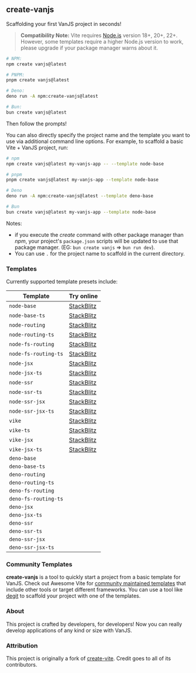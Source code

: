 ## create-vanjs

Scaffolding your first VanJS project in seconds!

> **Compatibility Note:** Vite requires [Node.js](https://nodejs.org/en/)
> version 18+, 20+, 22+. However, some templates require a higher Node.js
> version to work, please upgrade if your package manager warns about it.

```bash
# NPM:
npm create vanjs@latest
```

```bash
# PNPM:
pnpm create vanjs@latest
```

```bash
# Deno:
deno run -A npm:create-vanjs@latest
```

```bash
# Bun:
bun create vanjs@latest
```

Then follow the prompts!

You can also directly specify the project name and the template you want to use
via additional command line options. For example, to scaffold a basic Vite + VanJS project, run:

```bash
# npm
npm create vanjs@latest my-vanjs-app -- --template node-base
```

```bash
# pnpm
pnpm create vanjs@latest my-vanjs-app --template node-base
```

```bash
# Deno
deno run -A npm:create-vanjs@latest --template deno-base
```

```bash
# Bun
bun create vanjs@latest my-vanjs-app --template node-base
```
Notes:
- if you execute the _create_ command with other package manager than _npm_, your project's `package.json` scripts will be updated to use that package manager. (EG: `bun create vanjs` => `bun run dev`).
- You can use `.` for the project name to scaffold in the current directory.



### Templates

Currently supported template presets include:

| Template             | Try online                                                                                                   |
| -------------------- | ------------------------------------------------------------------------------------------------------------ |
| `node-base`          | [StackBlitz](https://stackblitz.com/fork/github/thednp/create-vanjs/tree/master/template-node-base)          |
| `node-base-ts`       | [StackBlitz](https://stackblitz.com/fork/github/thednp/create-vanjs/tree/master/template-node-base-ts)       |
| `node-routing`       | [StackBlitz](https://stackblitz.com/fork/github/thednp/create-vanjs/tree/master/template-node-routing)       |
| `node-routing-ts`    | [StackBlitz](https://stackblitz.com/fork/github/thednp/create-vanjs/tree/master/template-node-routing-ts)    |
| `node-fs-routing`    | [StackBlitz](https://stackblitz.com/fork/github/thednp/create-vanjs/tree/master/template-node-fs-routing)    |
| `node-fs-routing-ts` | [StackBlitz](https://stackblitz.com/fork/github/thednp/create-vanjs/tree/master/template-node-fs-routing-ts) |
| `node-jsx`           | [StackBlitz](https://stackblitz.com/fork/github/thednp/create-vanjs/tree/master/template-node-jsx)           |
| `node-jsx-ts`        | [StackBlitz](https://stackblitz.com/fork/github/thednp/create-vanjs/tree/master/template-node-jsx-ts)        |
| `node-ssr`           | [StackBlitz](https://stackblitz.com/fork/github/thednp/create-vanjs/tree/master/template-node-ssr)           |
| `node-ssr-ts`        | [StackBlitz](https://stackblitz.com/fork/github/thednp/create-vanjs/tree/master/template-node-ssr-ts)        |
| `node-ssr-jsx`       | [StackBlitz](https://stackblitz.com/fork/github/thednp/create-vanjs/tree/master/template-node-ssr-jsx)       |
| `node-ssr-jsx-ts`    | [StackBlitz](https://stackblitz.com/fork/github/thednp/create-vanjs/tree/master/template-node-ssr-jsx-ts)    |
| `vike`               | [StackBlitz](https://stackblitz.com/fork/github/thednp/create-vanjs/tree/master/template-vike)               |
| `vike-ts`            | [StackBlitz](https://stackblitz.com/fork/github/thednp/create-vanjs/tree/master/template-vike-ts)            |
| `vike-jsx`           | [StackBlitz](https://stackblitz.com/fork/github/thednp/create-vanjs/tree/master/template-vike-jsx)           |
| `vike-jsx-ts`        | [StackBlitz](https://stackblitz.com/fork/github/thednp/create-vanjs/tree/master/template-vike-jsx-ts)        |
| `deno-base`          |                                                                                                              |
| `deno-base-ts`       |                                                                                                              |
| `deno-routing`       |                                                                                                              |
| `deno-routing-ts`    |                                                                                                              |
| `deno-fs-routing`    |                                                                                                              |
| `deno-fs-routing-ts` |                                                                                                              |
| `deno-jsx`           |                                                                                                              |
| `deno-jsx-ts`        |                                                                                                              |
| `deno-ssr`           |                                                                                                              |
| `deno-ssr-ts`        |                                                                                                              |
| `deno-ssr-jsx`       |                                                                                                              |
| `deno-ssr-jsx-ts`    |                                                                                                              |


### Community Templates

**create-vanjs** is a tool to quickly start a project from a basic template for
VanJS. Check out Awesome Vite for
[community maintained templates](https://github.com/vitejs/awesome-vite#templates)
that include other tools or target different frameworks. You can use a tool like
[degit](https://github.com/Rich-Harris/degit) to scaffold your project with one
of the templates.

### About

This project is crafted by developers, for developers! Now you can really
develop applications of any kind or size with VanJS.

### Attribution

This project is originally a fork of
[create-vite](https://github.com/vitejs/vite/tree/main/packages/create-vite).
Credit goes to all of its contributors.
